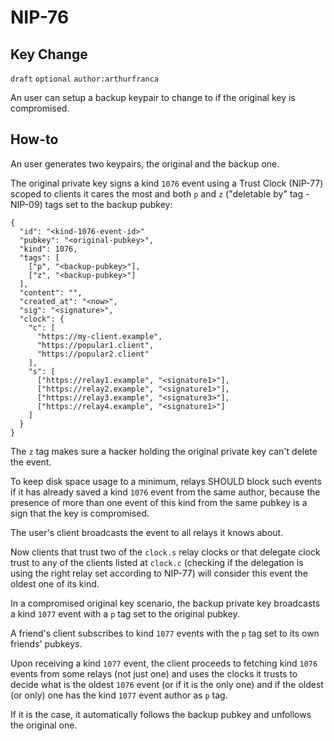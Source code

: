NIP-76
======

Key Change
----------

`draft` `optional` `author:arthurfranca`

An user can setup a backup keypair to change to if the original key is compromised.

## How-to

An user generates two keypairs, the original and the backup one.

The original private key signs a kind `1076` event using a Trust Clock (NIP-77)
scoped to clients it cares the most and both `p` and `z` ("deletable by" tag - NIP-09)
tags set to the backup pubkey:

```
{
  "id": "<kind-1076-event-id>"
  "pubkey": "<original-pubkey>",
  "kind": 1076,
  "tags": [
    ["p", "<backup-pubkey>"],
    ["z", "<backup-pubkey>"]
  ],
  "content": "",
  "created_at": "<now>",
  "sig": "<signature>",
  "clock": {
    "c": [
      "https://my-client.example",
      "https://popular1.client",
      "https://popular2.client"
    ],
    "s": [
      ["https://relay1.example", "<signature1>"],
      ["https://relay2.example", "<signature1>"],
      ["https://relay3.example", "<signature3>"],
      ["https://relay4.example", "<signature1>"]
    ]
  }
}
```

The `z` tag makes sure a hacker holding the original private key can't
delete the event.

To keep disk space usage to a minimum, relays SHOULD block such events
if it has already saved a kind `1076` event from the same author,
because the presence of more than one event of this kind from the same pubkey
is a sign that the key is compromised.

The user's client broadcasts the event to all relays it knows about.

Now clients that trust two of the `clock.s` relay clocks or that
delegate clock trust to any of the clients listed at `clock.c`
(checking if the delegation is using the right relay set
according to NIP-77)
will consider this event the oldest one of its kind.

In a compromised original key scenario, the backup private key broadcasts
a kind `1077` event with a `p` tag set to the original pubkey.

A friend's client subscribes to kind `1077` events
with the `p` tag set to its own friends' pubkeys.

Upon receiving a kind `1077` event, the client proceeds to fetching kind `1076`
events from some relays (not just one) and uses the clocks it trusts
to decide what is the oldest `1076` event (or if it is the only one)
and if the oldest (or only) one has the kind `1077` event author as `p` tag.

If it is the case, it automatically follows the backup pubkey and unfollows
the original one.
